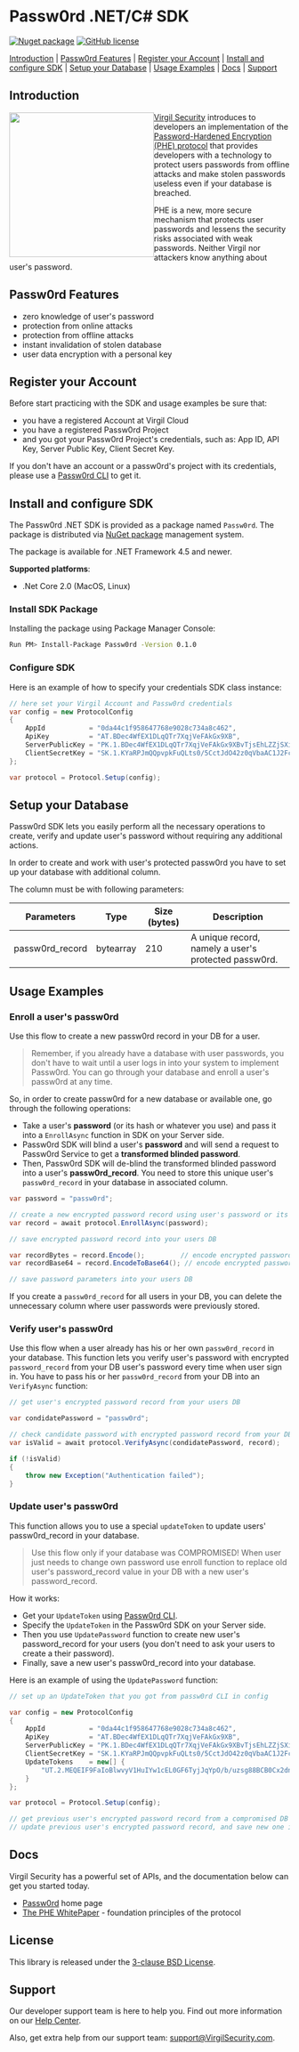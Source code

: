 # Passw0rd .NET/C# SDK

[![Nuget package](https://img.shields.io/nuget/v/passw0rd.svg)](https://www.nuget.org/packages/Passw0rd/) [![GitHub license](https://img.shields.io/badge/license-BSD%203--Clause-blue.svg)](https://github.com/VirgilSecurity/virgil/blob/master/LICENSE)


[Introduction](#introduction) | [Passw0rd Features](#passw0rd-features) | [Register your Account](#register-your-account) | [Install and configure SDK](#install-and-configure-sdk) | [Setup your Database](#setup-your-database) | [Usage Examples](#usage-examples) | [Docs](#docs) | [Support](#support)

## Introduction
<a href="https://passw0rd.io/"><img width="260px" src="https://cdn.virgilsecurity.com/assets/images/github/logos/passw0rd.png" align="left" hspace="0" vspace="0"></a>[Virgil Security](https://virgilsecurity.com) introduces to developers an implementation of the [Password-Hardened Encryption (PHE) protocol](https://www.chaac.tf.fau.de/files/2018/06/main.pdf) that provides developers with a technology to protect users passwords from offline attacks and make stolen passwords useless even if your database is breached.

PHE is a new, more secure mechanism that protects user passwords and lessens the security risks associated with weak passwords. Neither Virgil nor attackers know anything about user's password.


## Passw0rd Features
- zero knowledge of user's password
- protection from online attacks
- protection from offline attacks
- instant invalidation of stolen database
- user data encryption with a personal key


## Register your Account
Before start practicing with the SDK and usage examples be sure that:
- you have a registered Account at Virgil Cloud
- you have a registered Passw0rd Project
- and you got your Passw0rd Project's credentials, such as: App ID, API Key, Server Public Key, Client Secret Key.

If you don't have an account or a passw0rd's project with its credentials, please use a [Passw0rd CLI](https://github.com/passw0rd/cli) to get it.


## Install and configure SDK
The Passw0rd .NET SDK is provided as a package named `Passw0rd`. The package is distributed via [NuGet package](https://docs.microsoft.com/en-us/nuget/quickstart/use-a-package) management system.

The package is available for .NET Framework 4.5 and newer.

**Supported platforms**:
- .Net Core 2.0 (MacOS, Linux)

### Install SDK Package

Installing the package using Package Manager Console:

```bash
Run PM> Install-Package Passw0rd -Version 0.1.0
```


### Configure SDK
Here is an example of how to specify your credentials SDK class instance:
```cs
// here set your Virgil Account and Passw0rd credentials
var config = new ProtocolConfig
{
    AppId           = "0da44c1f958647768e9028c734a8c462",
    ApiKey          = "AT.BDec4WfEX1DLqQTr7XqjVeFAkGx9XB",
    ServerPublicKey = "PK.1.BDec4WfEX1DLqQTr7XqjVeFAkGx9XBvTjsEhLZZjSXiIUSdVckSq6TvQJAGlAKcyySxdV/GZfqgfYiDHAzi7rEo=",
    ClientSecretKey = "SK.1.KYaRPJmQQpvpkFuQLts0/5CctJdO42z0qVbaAC1J2Fc="
};

var protocol = Protocol.Setup(config);
```

## Setup your Database
Passw0rd SDK lets you easily perform all the necessary operations to create, verify and update user's password without requiring any additional actions.

In order to create and work with user's protected passw0rd you have to set up your database with additional column.

The column must be with following parameters:
<table class="params">
<thead>
		<tr>
			<th>Parameters</th>
			<th>Type</th>
			<th>Size (bytes)</th>
			<th>Description</th>
		</tr>
</thead>

<tbody>
<tr>
	<td>passw0rd_record</td>
	<td>bytearray</td>
	<td>210</td>
	<td> A unique record, namely a user's protected passw0rd.</td>
</tr>

</tbody>
</table>


## Usage Examples

### Enroll a user's passw0rd

Use this flow to create a new passw0rd record in your DB for a user.

> Remember, if you already have a database with user passwords, you don't have to wait until a user logs in into your system to implement Passw0rd. You can go through your database and enroll a user's passw0rd at any time.

So, in order to create passw0rd for a new database or available one, go through the following operations:
- Take a user's **password** (or its hash or whatever you use) and pass it into a `EnrollAsync` function in SDK on your Server side.
- Passw0rd SDK will blind a user's **password** and will send a request to Passw0rd Service to get a **transformed blinded password**.
- Then, Passw0rd SDK will de-blind the transformed blinded password into a user's **passw0rd_record**. You need to store this unique user's `passw0rd_record` in your database in associated column.

```cs
var password = "passw0rd";

// create a new encrypted password record using user's password or its hash
var record = await protocol.EnrollAsync(password);

// save encrypted password record into your users DB

var recordBytes = record.Encode();         // encode encrypted password record into bytearray
var recordBase64 = record.EncodeToBase64(); // encode encrypted password record base64 string

// save password parameters into your users DB
```

If you create a `passw0rd_record` for all users in your DB, you can delete the unnecessary column where user passwords were previously stored.


### Verify user's passw0rd

Use this flow when a user already has his or her own `passw0rd_record` in your database. This function lets you verify user's password with encrypted `password_record` from your DB user's password every time when user sign in. You have to pass his or her `passw0rd_record` from your DB into an `VerifyAsync` function:

```cs
// get user's encrypted password record from your users DB

var condidatePassword = "passw0rd";

// check candidate password with encrypted password record from your DB
var isValid = await protocol.VerifyAsync(condidatePassword, record);

if (!isValid)
{
    throw new Exception("Authentication failed");
}
```


### Update user's passw0rd

This function allows you to use a special `updateToken` to update users' passw0rd_record in your database.

> Use this flow only if your database was COMPROMISED!
When user just needs to change own password use enroll function to replace old user's password_record value in your DB with a new user's password_record.

How it works:
- Get your `UpdateToken` using [Passw0rd CLI](https://github.com/passw0rd/cli).
- Specify the `UpdateToken` in the Passw0rd SDK on your Server side.
- Then you use `UpdatePassword` function to create new user's password_record for your users (you don't need to ask your users to create a their password).
- Finally, save a new user's passw0rd_record into your database.

Here is an example of using the `UpdatePassword` function:
```cs
// set up an UpdateToken that you got from passw0rd CLI in config

var config = new ProtocolConfig
{
    AppId           = "0da44c1f958647768e9028c734a8c462",
    ApiKey          = "AT.BDec4WfEX1DLqQTr7XqjVeFAkGx9XB",
    ServerPublicKey = "PK.1.BDec4WfEX1DLqQTr7XqjVeFAkGx9XBvTjsEhLZZjSXiIUSdVckSq6TvQJAGlAKcyySxdV/GZfqgfYiDHAzi7rEo=",
    ClientSecretKey = "SK.1.KYaRPJmQQpvpkFuQLts0/5CctJdO42z0qVbaAC1J2Fc=",
    UpdateTokens    = new[] {
        "UT.2.MEQEIF9FaIoBlwvyV1HuIYw1cEL0GF6TyjJqYpO/b/uzsg88BCB0Cx2dnG8QKFyHr/nTOjQr7qeWgrM7T9CAg0D8p+EvVQ=="
    }
};

var protocol = Protocol.Setup(config);

// get previous user's encrypted password record from a compromised DB
// update previous user's encrypted password record, and save new one into your DB
```


## Docs
Virgil Security has a powerful set of APIs, and the documentation below can get you started today.

* [Passw0rd][_passw0rd] home page
* [The PHE WhitePaper](https://eprint.iacr.org/2015/644.pdf) - foundation principles of the protocol

## License

This library is released under the [3-clause BSD License](LICENSE.md).

## Support
Our developer support team is here to help you. Find out more information on our [Help Center](https://help.virgilsecurity.com/).

Also, get extra help from our support team: support@VirgilSecurity.com.

[_passw0rd]: https://passw0rd.io/
